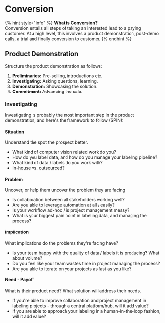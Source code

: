 # Conversion

{% hint style="info" %}
**What is Conversion?**  
Conversion entails all steps of taking an interested lead to a paying customer. At a high level, this involves a product demonstration, post-demo calls, a trial and finally conversion to customer. 
{% endhint %}

## Product Demonstration

Structure the product demonstration as follows: 

1. **Preliminaries:** Pre-selling, introductions etc. 
2. **Investigating:** Asking questions, learning.
3. **Demonstration:** Showcasing the solution.
4. **Commitment:** Advancing the sale. 

### Investigating

Investigating is probably the most important step in the product demonstration, and here's the framework to follow \(SPIN\):

#### Situation

Understand the spot the prospect better.

* What kind of computer vision related work do you?
* How do you label data, and how do you manage your labeling pipeline?
* What kind of data / labels do you work with?
* In-house vs. outsourced?

#### Problem

Uncover, or help them uncover the problem they are facing

* Is collaboration between all stakeholders working well?
* Are you able to leverage automation at all / easily?
* Is your workflow ad-hoc / is project management messy?
* What is your biggest pain point in labeling data, and managing the process?

#### Implication

What implications do the problems they're facing have? 

* Is your team happy with the quality of data / labels it is producing? What about volume?
* Do you feel like your team wastes time in project managing the process?
* Are you able to iterate on your projects as fast as you like?

#### Need - Payoff

What is their product need? What solution will address their needs. 

* If you're able to improve collaboration and project management in labeling projects - through a central platform/hub, will it add value?
* If you are able to approach your labeling in a human-in-the-loop fashion, will it add value?


